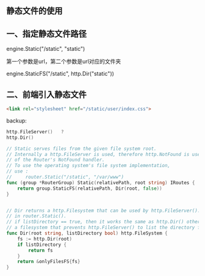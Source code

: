 ## 静态文件的使用

## 一、指定静态文件路径

engine.Static("/static", "static")

第一个参数是url，第二个参数是url对应的文件夹

engine.StaticFS("/static", http.Dir("static"))



## 二、前端引入静态文件

```html
<link rel="stylesheet" href="/static/user/index.css">
```



backup:

```go
http.FileServer()	?
http.Dir()
```

```go
// Static serves files from the given file system root.
// Internally a http.FileServer is used, therefore http.NotFound is used instead
// of the Router's NotFound handler.
// To use the operating system's file system implementation,
// use :
//     router.Static("/static", "/var/www")
func (group *RouterGroup) Static(relativePath, root string) IRoutes {
	return group.StaticFS(relativePath, Dir(root, false))
}


// Dir returns a http.Filesystem that can be used by http.FileServer(). It is used internally
// in router.Static().
// if listDirectory == true, then it works the same as http.Dir() otherwise it returns
// a filesystem that prevents http.FileServer() to list the directory files.
func Dir(root string, listDirectory bool) http.FileSystem {
	fs := http.Dir(root)
	if listDirectory {
		return fs
	}
	return &onlyFilesFS{fs}
}
```

